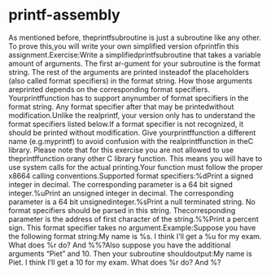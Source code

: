 # printf-assembly
As mentioned before, theprintfsubroutine is just a subroutine like any other.  To prove this,you will write your own simplified version ofprintfin this assignment.Exercise:Write a simplifiedprintfsubroutine that takes a variable amount of arguments.  The first ar-gument for your subroutine is the format string.  The rest of the arguments are printed insteadof the placeholders (also called format specifiers) in the format string.  How those arguments areprinted depends on the corresponding format specifiers.  Yourprintffunction has to support anynumber of format specifiers in the format string.  Any format specifier after that may be printedwithout modification.Unlike the realprintf, your version only has to understand the format specifiers listed below.If a format specifier is not recognized, it should be printed without modification.  Give yourprintffunction a different name (e.g.myprintf) to avoid confusion with the realprintffunction in theC library.  Please note that for this exercise you are not allowed to use theprintffunction orany other C library function.  This means you will have to use system calls for the actual printing.Your function must follow the proper x8664 calling conventions.Supported format specifiers:%dPrint a signed integer in decimal.  The corresponding parameter is a 64 bit signed integer.%uPrint  an  unsigned  integer  in  decimal.   The  corresponding  parameter  is  a  64  bit  unsignedinteger.%sPrint a null terminated string.  No format specifiers should be parsed in this string.  Thecorresponding parameter is the address of first character of the string.%%Print a percent sign.  This format specifier takes no argument.Example:Suppose you have the following format string:My name is %s.  I think I’ll get a %u for my exam.  What does %r do?  And %%?Also  suppose  you  have  the  additional  arguments  “Piet”  and  10.   Then  your  subroutine  shouldoutput:My name is Piet.  I think I’ll get a 10 for my exam.  What does %r do?  And %?
